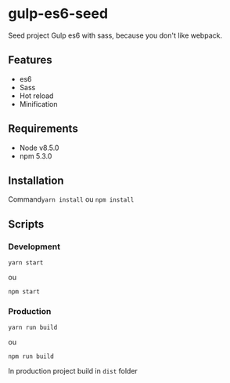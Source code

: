 # gulp-es6-seed
Seed project Gulp es6 with sass, because you don't like webpack. 

## Features

- es6
- Sass
- Hot reload
- Minification

## Requirements

- Node v8.5.0
- npm 5.3.0

## Installation

Command`yarn install` ou `npm install`

## Scripts

### Development

    yarn start

ou
    
    npm start
    
    
### Production

    yarn run build
    
ou

    npm run build
    
In production project build in `dist` folder
